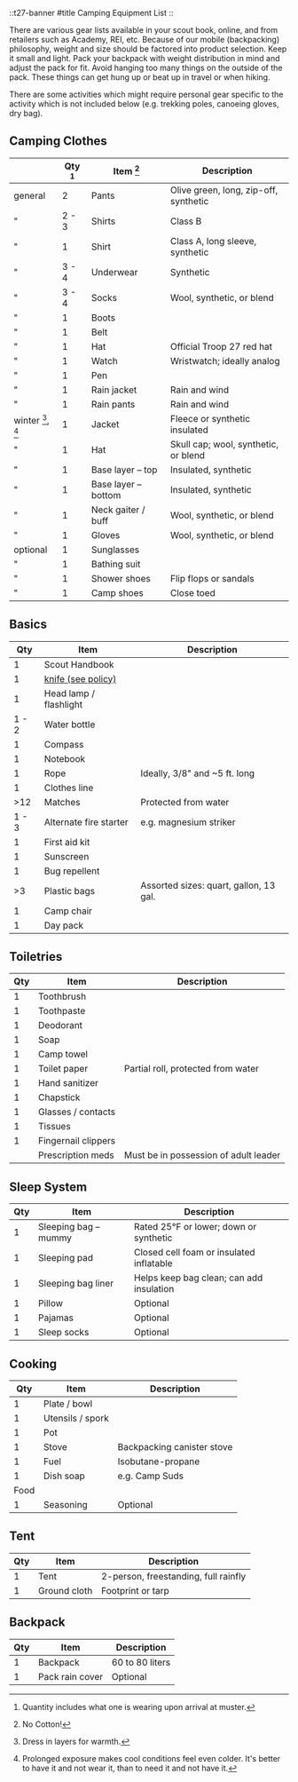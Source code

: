 
::t27-banner
#title
Camping Equipment List
::

There are various gear lists available in your scout book, online, and from retailers such as Academy, REI, etc. Because of our mobile (backpacking) philosophy, weight and size should be factored into product selection. Keep it small and light. Pack your backpack with weight distribution in mind and adjust the pack for fit. Avoid hanging too many things on the outside of the pack. These things can get hung up or beat up in travel or when hiking.

There are some activities which might require personal gear specific to the activity which is not included below (e.g. trekking poles, canoeing gloves, dry bag).

## Camping Clothes

|| **Qty [^1]** | **Item [^2]** | **Description** |
| --- | --- | --- | --- |
| general | 2 | Pants | Olive green, long, zip-off, synthetic |
| " | 2 - 3 | Shirts | Class B |
| " | 1 | Shirt | Class A, long sleeve, synthetic |
| " | 3 - 4 | Underwear | Synthetic |
| " | 3 - 4 | Socks | Wool, synthetic, or blend |
| " | 1 | Boots | |
| " | 1 | Belt | |
| " | 1 | Hat | Official Troop 27 red hat |
| " | 1 | Watch | Wristwatch; ideally analog |
| " | 1 | Pen | |
| " | 1 | Rain jacket | Rain and wind |
| " | 1 | Rain pants | Rain and wind |
| winter [^3], [^4] | 1 | Jacket | Fleece or synthetic insulated |
| " | 1 | Hat | Skull cap; wool, synthetic, or blend |
| " | 1 | Base layer – top | Insulated, synthetic |
| " | 1 | Base layer – bottom | Insulated, synthetic |
| " | 1 | Neck gaiter / buff | Wool, synthetic, or blend |
| " | 1 | Gloves | Wool, synthetic, or blend |
| optional | 1 | Sunglasses | |
| " | 1 | Bathing suit | |
| " | 1 | Shower shoes | Flip flops or sandals |
| " | 1 | Camp shoes | Close toed |

[^1]: Quantity includes what one is wearing upon arrival at muster.
[^2]: No Cotton!
[^3]: Dress in layers for warmth.
[^4]: Prolonged exposure makes cool conditions feel even colder. It's better to have it and not wear it, than to need it and not have it.

## Basics

| **Qty** | **Item** | **Description** |
| --- | --- | --- |
| 1 | Scout Handbook | |
| 1 | [knife (see policy)](/policy/knife-policy) | |
| 1 | Head lamp / flashlight | |
| 1 - 2 | Water bottle | |
| 1 | Compass | |
| 1 | Notebook | |
| 1 | Rope | Ideally, 3/8" and ~5 ft. long |
| 1 | Clothes line | |
| \>12 | Matches | Protected from water |
| 1 - 3 | Alternate fire starter | e.g. magnesium striker |
| 1 | First aid kit | |
| 1 | Sunscreen | |
| 1 | Bug repellent | |
| \>3 | Plastic bags | Assorted sizes: quart, gallon, 13 gal. |
| 1 | Camp chair | |
| 1 | Day pack | |

## Toiletries

| **Qty** | **Item** | **Description** |
| --- | --- | --- |
| 1 | Toothbrush | |
| 1 | Toothpaste | |
| 1 | Deodorant | |
| 1 | Soap | |
| 1 | Camp towel | |
| 1 | Toilet paper | Partial roll, protected from water |
| 1 | Hand sanitizer | |
| 1 | Chapstick | |
| 1 | Glasses / contacts | |
| 1 | Tissues | |
| 1 | Fingernail clippers | |
| | Prescription meds | Must be in possession of adult leader |

## Sleep System

| **Qty** | **Item** | **Description** |
| --- | --- | --- |
| 1 | Sleeping bag – mummy | Rated 25°F or lower; down or synthetic |
| 1 | Sleeping pad | Closed cell foam or insulated inflatable |
| 1 | Sleeping bag liner | Helps keep bag clean; can add insulation |
| 1 | Pillow | Optional |
| 1 | Pajamas | Optional |
| 1 | Sleep socks | Optional |

## Cooking

| **Qty** | **Item** | **Description** |
| --- | --- | --- |
| 1 | Plate / bowl | |
| 1 | Utensils / spork | |
| 1 | Pot | |
| 1 | Stove | Backpacking canister stove |
| 1 | Fuel | Isobutane-propane |
| 1 | Dish soap | e.g. Camp Suds |
| Food | | |
| 1 | Seasoning | Optional |

## Tent

| **Qty** | **Item** | **Description** |
| --- | --- | --- |
| 1 | Tent | 2-person, freestanding, full rainfly |
| 1 | Ground cloth | Footprint or tarp |

## Backpack

| **Qty** | **Item** | **Description** |
| --- | --- | --- |
| 1 | Backpack | 60 to 80 liters |
| 1 | Pack rain cover | Optional |

